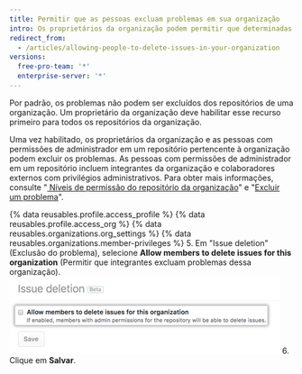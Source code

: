```yaml
---
title: Permitir que as pessoas excluam problemas em sua organização
intro: Os proprietários da organização podem permitir que determinadas pessoas excluam problemas em repositórios que pertencem à sua organização.
redirect_from:
  - /articles/allowing-people-to-delete-issues-in-your-organization
versions:
  free-pro-team: '*'
  enterprise-server: '*'
---
```


Por padrão, os problemas não podem ser excluídos dos repositórios de uma organização. Um proprietário da organização deve habilitar esse recurso primeiro para todos os repositórios da organização.

Uma vez habilitado, os proprietários da organização e as pessoas com permissões de administrador em um repositório pertencente à organização podem excluir os problemas. As pessoas com permissões de administrador em um repositório incluem integrantes da organização e colaboradores externos com privilégios administrativos. Para obter mais informações, consulte "[ Níveis de permissão do repositório da organização](/articles/repository-permission-levels-for-an-organization/)" e "[Excluir um problema](/articles/deleting-an-issue)".

{% data reusables.profile.access_profile %}
{% data reusables.profile.access_org %}
{% data reusables.organizations.org_settings %}
{% data reusables.organizations.member-privileges %}
5. Em "Issue deletion" (Exclusão do problema), selecione **Allow members to delete issues for this organization** (Permitir que integrantes excluam problemas dessa organização). ![Caixa de seleção para permitir que as pessoas excluam problemas](/assets/images/help/settings/issue-deletion.png)
6. Clique em **Salvar**.
